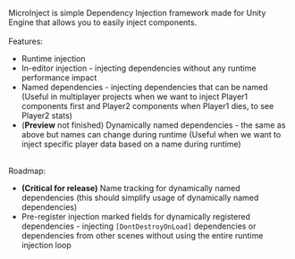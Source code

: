 MicroInject is simple Dependency Injection framework made for Unity Engine that allows you to easily inject components.
<br>
<br>
Features:
<br>

- Runtime injection
- In-editor injection - injecting dependencies without any runtime performance impact
- Named dependencies - injecting dependencies that can be named (Useful in multiplayer projects when we want to inject Player1 components first and Player2 components when Player1 dies, to see Player2 stats)
- (<b>Preview</b> not finished) Dynamically named dependencies - the same as above but names can change during runtime (Useful when we want to inject specific player data based on a name during runtime)

<br>
Roadmap:
<br>

- <b>(Critical for release)</b> Name tracking for dynamically named dependencies (this should simplify usage of dynamically named dependencies)
- Pre-register injection marked fields for dynamically registered dependencies - injecting ``[DontDestroyOnLoad]`` dependencies or dependencies from other scenes without using the entire runtime injection loop
